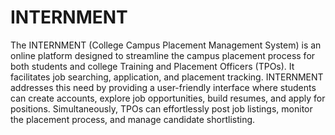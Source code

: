 # INTERNMENT
 The INTERNMENT (College Campus Placement Management System) is an online platform designed to streamline the campus placement process for both students and college Training and Placement Officers (TPOs). It facilitates job searching, application, and placement tracking. INTERNMENT addresses this need by providing a user-friendly interface where students can create accounts, explore job opportunities, build resumes, and apply for positions. Simultaneously, TPOs can effortlessly post job listings, monitor the placement process, and manage candidate shortlisting.
